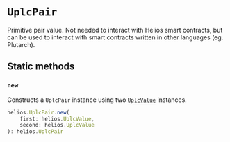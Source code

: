 # `UplcPair`

Primitive pair value. Not needed to interact with Helios smart contracts, but can be used to interact with smart contracts written in other languages (eg. Plutarch).

## Static methods

### `new`

Constructs a `UplcPair` instance using two [`UplcValue`](./uplcvalue.md) instances.

```ts
helios.UplcPair.new(
    first: helios.UplcValue, 
    second: helios.UplcValue
): helios.UplcPair
```